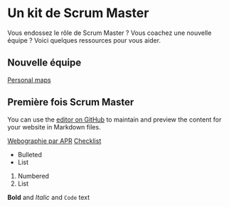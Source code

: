 # Un kit de Scrum Master

Vous endossez le rôle de Scrum Master ? Vous coachez une nouvelle équipe ? Voici quelques ressources pour vous aider.

## Nouvelle équipe

[Personal maps](https://management30.com/practice/personal-maps/)

## Première fois Scrum Master

You can use the [editor on GitHub](https://github.com/Zenigata/kit-scrum-master/edit/master/index.md) to maintain and preview the content for your website in Markdown files.

[Webographie par APR](https://agilepainrelief.com/scrummaster-resources-and-references)
[Checklist](http://scrummasterchecklist.org/pdf/ScrumMaster_Checklist_12_unbranded.pdf)
[]()

- Bulleted
- List

1. Numbered
2. List

**Bold** and _Italic_ and `Code` text

